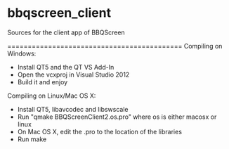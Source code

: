 bbqscreen_client
================

Sources for the client app of BBQScreen



===========================================
Compiling on Windows:
 - Install QT5 and the QT VS Add-In
 - Open the vcxproj in Visual Studio 2012
 - Build it and enjoy


Compiling on Linux/Mac OS X:
 - Install QT5, libavcodec and libswscale
 - Run "qmake BBQScreenClient2.os.pro" where os is either macosx or linux
 - On Mac OS X, edit the .pro to the location of the libraries
 - Run make
